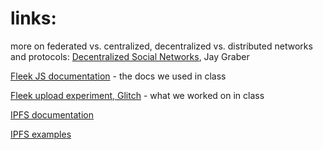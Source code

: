 # links:
more on federated vs. centralized, decentralized vs. distributed networks and protocols: [Decentralized Social Networks](https://medium.com/decentralized-web/decentralized-social-networks-e5a7a2603f53), Jay Graber

[Fleek JS documentation](https://blog.fleek.co/posts/guide-to-fleek-storage-js) - the docs we used in class

[Fleek upload experiment, Glitch](https://glitch.com/edit/#!/accurate-actually-locket?path=server.js%3A75%3A0) - what we worked on in class

[IPFS documentation](https://docs.ipfs.io/concepts/what-is-ipfs/)

[IPFS examples](https://awesome.ipfs.io/)

